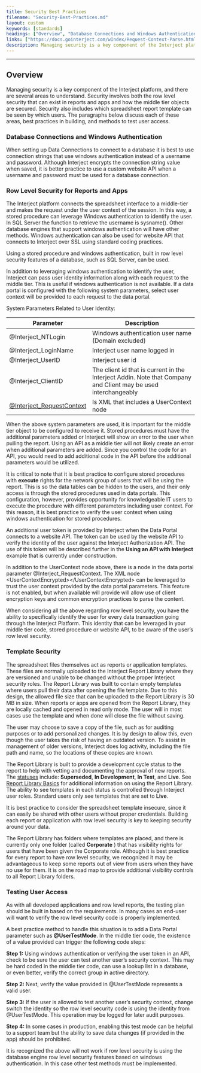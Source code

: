 ```yaml
---
title: Security Best Practices
filename: "Security-Best-Practices.md"
layout: custom
keywords: [standards]
headings: ["Overview", "Database Connections and Windows Authentication", "Row Level Security for Reports and Apps", "Template Security", "Testing User Access"]
links: ["https://docs.gointerject.com/wIndex/Request-Context-Parse.html", "/wAbout/Report-Library-Basics.html#status", "/wAbout/Report-Library-Basics.html"]
description: Managing security is a key component of the Interject platform, and there are several areas to understand. Security involves both the row level security that can exist in reports and apps and how the middle tier objects are secured. Security also includes which spreadsheet report template can be seen by which users. The paragraphs below discuss each of these areas, best practices in building, and methods to test user access.
---
```

* * *

## Overview

Managing security is a key component of the Interject platform, and there are several areas to understand. Security involves both the row level security that can exist in reports and apps and how the middle tier objects are secured. Security also includes which spreadsheet report template can be seen by which users. The paragraphs below discuss each of these areas, best practices in building, and methods to test user access.

### Database Connections and Windows Authentication

When setting up Data Connections to connect to a database it is best to use connection strings that use windows authentication instead of a username and password. Although Interject encrypts the connection string value when saved, it is better practice to use a custom website API when a username and password must be used for a database connection.

### Row Level Security for Reports and Apps

The Interject platform connects the spreadsheet interface to a middle-tier and makes the request under the user context of the session. In this way, a stored procedure can leverage Windows authentication to identify the user. In SQL Server the function to retrieve the username is sysname(). Other database engines that support windows authentication will have other methods. Windows authentication can also be used for website API that connects to Interject over SSL using standard coding practices.

Using a stored procedure and windows authentication, built in row level security features of a database, such as SQL Server, can be used.

In addition to leveraging windows authentication to identify the user, Interject can pass user identity information along with each request to the middle tier. This is useful if windows authentication is not available. If a data portal is configured with the following system parameters, select user context will be provided to each request to the data portal.

System Parameters Related to User Identity:

| Parameter | Description |
|-----|-----|
| @Interject_NTLogin | Windows authentication user name (Domain excluded) |
| @Interject_LoginName | Interject user name logged in |
| @Interject_UserID | Interject user id |
| @Interject_ClientID | The client id that is current in the Interject Addin. Note that Company and Client may be used interchangeably |
| <a href="https://docs.gointerject.com/wIndex/Request-Context-Parse.html">@Interject_RequestContext</a> | Is XML that includes a UserContext node |

When the above system parameters are used, it is important for the middle tier object to be configured to receive it. Stored procedures must have the additional parameters added or Interject will show an error to the user when pulling the report. Using an API as a middle tier will not likely create an error when additional parameters are added. Since you control the code for an API, you would need to add additional code in the API before the additional parameters would be utilized.

It is critical to note that it is best practice to configure stored procedures with **execute** rights for the network group of users that will be using the report. This is so the data tables can be hidden to the users, and their only access is through the stored procedures used in data portals. This configuration, however, provides opportunity for knowledgeable IT users to execute the procedure with different parameters including user context. For this reason, it is best practice to verify the user context when using windows authentication for stored procedures.

An additional user token is provided by Interject when the Data Portal connects to a website API. The token can be used by the website API to verify the identity of the user against the Interject Authorization API. The use of this token will be described further in the **Using an API with Interject** example that is currently under construction.

In addition to the UserContext node above, there is a node in the data portal parameter @Interject_RequestContext. The XML node \<UserContextEncrypted\>\</UserContextEncrypted\> can be leveraged to trust the user context provided by the data portal parameters. This feature is not enabled, but when available will provide will allow use of client encryption keys and common encryption practices to parse the content.

When considering all the above regarding row level security, you have the ability to specifically identify the user for every data transaction going through the Interject Platform. This identity that can be leveraged in your middle tier code, stored procedure or website API, to be aware of the user’s row level security.

### Template Security

The spreadsheet files themselves act as reports or application templates. These files are normally uploaded to the Interject Report Library where they are versioned and unable to be changed without the proper Interject security roles. The Report Library was built to contain empty templates where users pull their data after opening the file template. Due to this design, the allowed file size that can be uploaded to the Report Library is 30 MB in size. When reports or apps are opened from the Report Library, they are locally cached and opened in read only mode. The user will in most cases use the template and when done will close the file without saving.

The user may choose to save a copy of the file, such as for auditing purposes or to add personalized changes. It is by design to allow this, even though the user takes the risk of having an outdated version. To assist in management of older versions, Interject does log activity, including the file path and name, so the locations of these copies are known.

The Report Library is built to provide a development cycle status to the report to help with vetting and documenting the approval of new reports. The [statuses](/wAbout/Report-Library-Basics.html#status) include: **Superseded**, **In Development**, **In Test**, and **Live**. See [Report Library Basics](/wAbout/Report-Library-Basics.html) for additional information on using the Report Library. The ability to see templates in each status is controlled through Interject user roles. Standard users only see templates that are set to **Live**.

It is best practice to consider the spreadsheet template insecure, since it can easily be shared with other users without proper credentials. Building each report or application with row level security is key to keeping security around your data.

The Report Library has folders where templates are placed, and there is currently only one folder (called **Corporate** ) that has visibility rights for users that have been given the Corporate role. Although it is best practice for every report to have row level security, we recognized it may be advantageous to keep some reports out of view from users when they have no use for them. It is on the road map to provide additional visibility controls to all Report Library folders.

### Testing User Access

As with all developed applications and row level reports, the testing plan should be built in based on the requirements. In many cases an end-user will want to verify the row level security code is properly implemented.

A best practice method to handle this situation is to add a Data Portal parameter such as **@UserTestMode**. In the middle tier code, the existence of a value provided can trigger the following code steps:

**Step 1:** Using windows authentication or verifying the user token in an API, check to be sure the user can test another user’s security context. This may be hard coded in the middle tier code, can use a lookup list in a database, or even better, verify the correct group in active directory.

**Step 2:** Next, verify the value provided in @UserTestMode represents a valid user.

**Step 3:** If the user is allowed to test another user’s security context, change switch the identity so the row level security code is using the identity from @UserTestMode. This operation may be logged for later audit purposes.

**Step 4:** In some cases in production, enabling this test mode can be helpful to a support team but the ability to save data changes (if provided in the app) should be prohibited.

It is recognized the above will not work if row level security is using the database engine row level security features based on windows authentication. In this case other test methods must be implemented.
